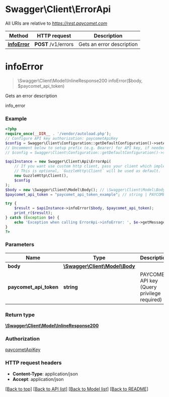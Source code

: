 # Swagger\Client\ErrorApi

All URIs are relative to *https://rest.paycomet.com*

Method | HTTP request | Description
------------- | ------------- | -------------
[**infoError**](ErrorApi.md#infoerror) | **POST** /v1/errors | Gets an error description

# **infoError**
> \Swagger\Client\Model\InlineResponse200 infoError($body, $paycomet_api_token)

Gets an error description

info_error

### Example
```php
<?php
require_once(__DIR__ . '/vendor/autoload.php');
// Configure API key authorization: paycometApiKey
$config = Swagger\Client\Configuration::getDefaultConfiguration()->setApiKey('PAYCOMET-API-TOKEN', 'YOUR_API_KEY');
// Uncomment below to setup prefix (e.g. Bearer) for API key, if needed
// $config = Swagger\Client\Configuration::getDefaultConfiguration()->setApiKeyPrefix('PAYCOMET-API-TOKEN', 'Bearer');

$apiInstance = new Swagger\Client\Api\ErrorApi(
    // If you want use custom http client, pass your client which implements `GuzzleHttp\ClientInterface`.
    // This is optional, `GuzzleHttp\Client` will be used as default.
    new GuzzleHttp\Client(),
    $config
);
$body = new \Swagger\Client\Model\Body(); // \Swagger\Client\Model\Body | 
$paycomet_api_token = "paycomet_api_token_example"; // string | PAYCOMET API key (Query privilege required)

try {
    $result = $apiInstance->infoError($body, $paycomet_api_token);
    print_r($result);
} catch (Exception $e) {
    echo 'Exception when calling ErrorApi->infoError: ', $e->getMessage(), PHP_EOL;
}
?>
```

### Parameters

Name | Type | Description  | Notes
------------- | ------------- | ------------- | -------------
 **body** | [**\Swagger\Client\Model\Body**](../Model/Body.md)|  | [optional]
 **paycomet_api_token** | **string**| PAYCOMET API key (Query privilege required) | [optional]

### Return type

[**\Swagger\Client\Model\InlineResponse200**](../Model/InlineResponse200.md)

### Authorization

[paycometApiKey](../../README.md#paycometApiKey)

### HTTP request headers

 - **Content-Type**: application/json
 - **Accept**: application/json

[[Back to top]](#) [[Back to API list]](../../README.md#documentation-for-api-endpoints) [[Back to Model list]](../../README.md#documentation-for-models) [[Back to README]](../../README.md)

